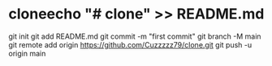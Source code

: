 # cloneecho "# clone" >> README.md
git init
git add README.md
git commit -m "first commit"
git branch -M main
git remote add origin https://github.com/Cuzzzzz79/clone.git
git push -u origin main
